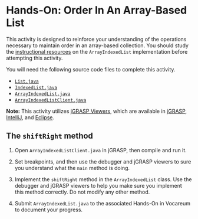 
# Hands-On: Order In An Array-Based List

This activity is designed to reinforce your understanding of the operations
necessary to maintain order in an array-based collection. You should study the
[instructional resources](../../instructional-resources.md) on the
`ArrayIndexedList` implementation before attempting this activity.

You will need the following source code files to complete this activity.

- [`List.java`](src/List.java)
- [`IndexedList.java`](src/IndexedList.java)
- [`ArrayIndexedList.java`](src/ArrayIndexedList.java)
- [`ArrayIndexedListClient.java`](src/ArrayIndexedListClient.java)

**Note:** This activity utilizes [jGRASP Viewers](https://jgrasp.org/tutorials187/10_Viewers.pdf), which are available in [jGRASP](https://jgrasp.org/), [IntelliJ](https://jgrasp.org/ij_plugin.html), and [Eclipse](https://jgrasp.org/eclipse_plugin.html).


## The `shiftRight` method

1. Open `ArrayIndexedListClient.java` in jGRASP, then compile and run it. 

1. Set breakpoints, and then use the debugger and jGRASP viewers to sure you understand what the `main` method is doing.

1. Implement the `shiftRight` method in the `ArrayIndexedList` class. Use the debugger and jGRASP viewers to help you make sure you implement this method correctly. Do not modify any other method.

1. Submit `ArrayIndexedList.java` to the associated Hands-On in Vocareum to document your progress.


